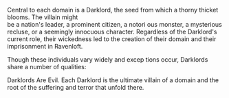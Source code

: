 Central to each domain is a Darklord, the seed from which a thorny thicket blooms. The villain might  
be a nation's leader, a prominent citizen, a notori­ ous monster, a mysterious recluse, or a seemingly innocuous character. Regardless of the Darklord's current role, their wickedness led to the creation of their domain and their imprisonment in Ravenloft.

Though these individuals vary widely and excep­ tions occur, Darklords share a number of qualities:

Darklords Are Evil. Each Darklord is the ultimate villain of a domain and the root of the suffering and terror that unfold there.